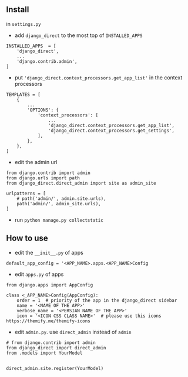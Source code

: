 ## Install

in `settings.py`

- add `django_direct` to the most top of `INSTALLED_APPS`

```
INSTALLED_APPS  = [
    'django_direct',
    ...
    'django.contrib.admin',
]

```

- put `'django_direct.context_processors.get_app_list'` in the context processors


```
TEMPLATES = [
    {
        ...
        'OPTIONS': {
            'context_processors': [
                ...
                'django_direct.context_processors.get_app_list',
                'django_direct.context_processors.get_settings',
            ],
        },
    },
]

```

- edit the admin url

```
from django.contrib import admin
from django.urls import path
from django_direct.direct_admin import site as admin_site

urlpatterns = [
    # path('admin/', admin.site.urls),
    path('admin/', admin_site.urls),
]
```

- run `python manage.py collectstatic`

## How to use

- edit the  `__init__.py` of apps

```
default_app_config = '<APP_NAME>.apps.<APP_NAME>Config
```

- edit `apps.py` of apps

```
from django.apps import AppConfig

class <_APP_NAME>Config(AppConfig):
    order = 1  # priority of the app in the django_direct sidebar
    name = '<NAME OF THE APP>'
    verbose_name = '<PERSIAN NAME OF THE APP>'
    icon = '<ICON CSS CLASS NAME>'  # please use this icons https://themify.me/themify-icons
```

- edit `admin.py`. use `direct_admin` instead of `admin`

```
# from django.contrib import admin
from django_direct import direct_admin
from .models import YourModel


direct_admin.site.register(YourModel)
```